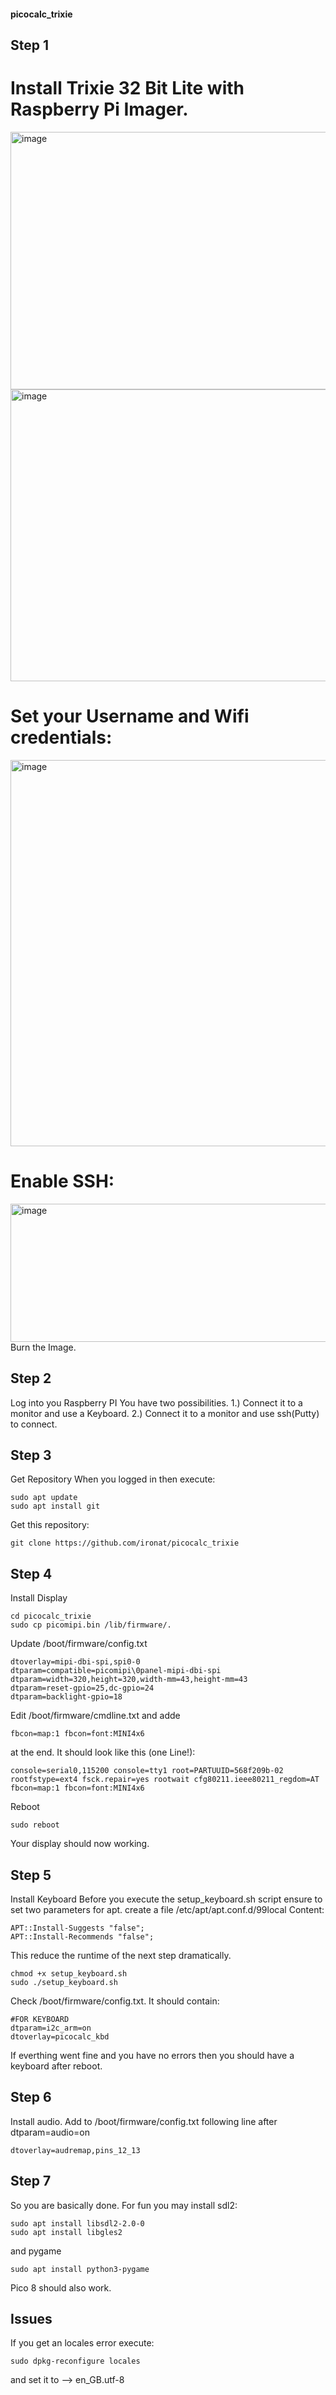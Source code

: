 #### picocalc_trixie

## Step 1

# Install Trixie 32 Bit Lite with Raspberry Pi Imager. 

<img width="615" height="412" alt="image" src="https://github.com/user-attachments/assets/cdde44a4-9957-4e8a-b1b4-3ccfd1f240b8" />
<img width="640" height="467" alt="image" src="https://github.com/user-attachments/assets/fd81771e-8fb5-40fa-bab7-68d8a0293ea6" />

# Set your Username and Wifi credentials:

<img width="532" height="618" alt="image" src="https://github.com/user-attachments/assets/b258ae46-d174-4195-b1f1-cce4bb51e3a6" />

# Enable SSH:

<img width="518" height="221" alt="image" src="https://github.com/user-attachments/assets/296ff83e-b6d3-4b61-8bda-c6ff84ee73b7" />
Burn the Image.

## Step 2
Log into you Raspberry PI
You have two possibilities.
1.) Connect it to a monitor and use a Keyboard.
2.) Connect it to a monitor and use ssh(Putty) to connect.

## Step 3
Get Repository
When you logged in then execute:
```
sudo apt update
sudo apt install git
```
Get this repository:

```
git clone https://github.com/ironat/picocalc_trixie
```
## Step 4
Install Display
```
cd picocalc_trixie
sudo cp picomipi.bin /lib/firmware/.
```
Update /boot/firmware/config.txt

```
dtoverlay=mipi-dbi-spi,spi0-0
dtparam=compatible=picomipi\0panel-mipi-dbi-spi
dtparam=width=320,height=320,width-mm=43,height-mm=43
dtparam=reset-gpio=25,dc-gpio=24
dtparam=backlight-gpio=18
```
Edit /boot/firmware/cmdline.txt and adde
```
fbcon=map:1 fbcon=font:MINI4x6
```
at the end.
It should look like this (one Line!):
```
console=serial0,115200 console=tty1 root=PARTUUID=568f209b-02 rootfstype=ext4 fsck.repair=yes rootwait cfg80211.ieee80211_regdom=AT fbcon=map:1 fbcon=font:MINI4x6
```
Reboot
```
sudo reboot
```
Your display should now working.

## Step 5
Install Keyboard
Before you execute the setup_keyboard.sh script ensure to set two parameters for apt.
create a file /etc/apt/apt.conf.d/99local 
Content:
```
APT::Install-Suggests "false";
APT::Install-Recommends "false";
```
This reduce the runtime of the next step dramatically.
```
chmod +x setup_keyboard.sh
sudo ./setup_keyboard.sh
```
Check /boot/firmware/config.txt. It should contain:
```
#FOR KEYBOARD
dtparam=i2c_arm=on
dtoverlay=picocalc_kbd
```
If everthing went fine and you have no errors then you should have a keyboard after reboot.

## Step 6
Install audio.
Add to /boot/firmware/config.txt following line after dtparam=audio=on
```
dtoverlay=audremap,pins_12_13
```

## Step 7
So you are basically done.
For fun you may install sdl2:
```
sudo apt install libsdl2-2.0-0
sudo apt install libgles2
```
and pygame
```
sudo apt install python3-pygame
```

Pico 8 should also work.

## Issues
If you get an locales error execute:
```
sudo dpkg-reconfigure locales
```
and set it to --> en_GB.utf-8

